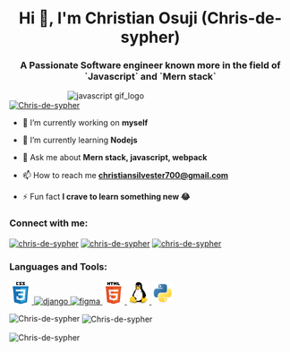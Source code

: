 <h1 align="center">Hi 👋, I'm Christian Osuji (Chris-de-sypher)</h1>
<h3 align="center">A Passionate Software engineer known more in the field of `Javascript` and `Mern stack`</h3>
<img align = "right" alt="javascript gif_logo" width="400" src="https://camo.githubusercontent.com/bdd38b0c65d47c7cba62b60617adffedb3a48d1ac6e77501b990fffb1e52815c/68747470733a2f2f6d69726f2e6d656469756d2e636f6d2f6d61782f333230302f312a4f463078454d6b5742762d36397a766d4e73365244512e676966"

<p align="left"> <a href="https://twitter.com/chris-de-sypher" target="blank"><img src="https://img.shields.io/twitter/follow/chris-de-sypher?logo=twitter&style=for-the-badge" alt="Chris-de-sypher" /></a> </p>

- 🔭 I’m currently working on **myself**

- 🌱 I’m currently learning **Nodejs**

- 💬 Ask me about **Mern stack, javascript, webpack**

- 📫 How to reach me **christiansilvester700@gmail.com**

- ⚡ Fun fact **I crave to learn something new 😂**

<h3 align="left">Connect with me:</h3>
<p align="left">
<a href="https://twitter.com/chris-de-sypher" target="blank"><img align="center" src="https://raw.githubusercontent.com/rahuldkjain/github-profile-readme-generator/master/src/images/icons/Social/twitter.svg" alt="chris-de-sypher" height="30" width="40" /></a>
<a href="https://linkedin.com/in/jesse-calvin" target="blank"><img align="center" src="https://raw.githubusercontent.com/rahuldkjain/github-profile-readme-generator/master/src/images/icons/Social/linked-in-alt.svg" alt="chris-de-sypher" height="30" width="40" /></a>
<a href="https://instagram.com/chris_de_sypher" target="blank"><img align="center" src="https://raw.githubusercontent.com/rahuldkjain/github-profile-readme-generator/master/src/images/icons/Social/instagram.svg" alt="chris-de-sypher" height="30" width="40" /></a>
</p>

<h3 align="left">Languages and Tools:</h3>
<p align="left"> 
<a href="https://www.w3schools.com/css/" target="_blank" rel="noreferrer"> <img src="https://raw.githubusercontent.com/devicons/devicon/master/icons/css3/css3-original-wordmark.svg" alt="css3" width="40" height="40"/> </a>
<a href="https://www.djangoproject.com/" target="_blank" rel="noreferrer"> <img src="https://cdn.worldvectorlogo.com/logos/javascript.svg" alt="django" width="40" height="40"/> </a>
<a href="https://www.figma.com/" target="_blank" rel="noreferrer"> <img src="https://www.vectorlogo.zone/logos/figma/figma-icon.svg" alt="figma" width="40" height="40"/> </a> <a href="https://www.w3.org/html/" target="_blank" rel="noreferrer"> <img src="https://raw.githubusercontent.com/devicons/devicon/master/icons/html5/html5-original-wordmark.svg" alt="html5" width="40" height="40"/> </a> <a href="https://www.linux.org/" target="_blank" rel="noreferrer"> <img src="https://raw.githubusercontent.com/devicons/devicon/master/icons/linux/linux-original.svg" alt="linux" width="40" height="40"/> </a> <a href="https://www.python.org" target="_blank" rel="noreferrer"> <img src="https://raw.githubusercontent.com/devicons/devicon/master/icons/python/python-original.svg" alt="python" width="40" height="40"/> </a> </p>

<p><img align="left" src="https://github-readme-stats.vercel.app/api/top-langs?username=Chris-de-sypher&show_icons=true&locale=en&layout=compact" alt="Chris-de-sypher" /></p>

<p>&nbsp;<img align="center" src="https://github-readme-stats.vercel.app/api?username=Chris-de-sypher&show_icons=true&locale=en" alt="Chris-de-sypher" /></p>

<p><img align="center" src="https://github-readme-streak-stats.herokuapp.com/?user=Chris-de-sypher&" alt="Chris-de-sypher" /></p>
